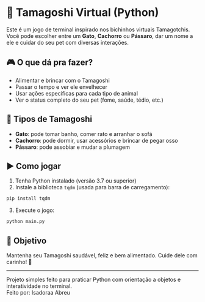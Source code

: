 
# 🐾 Tamagoshi Virtual (Python)

Este é um jogo de terminal inspirado nos bichinhos virtuais Tamagotchis.  
Você pode escolher entre um **Gato**, **Cachorro** ou **Pássaro**, dar um nome a ele e cuidar do seu pet com diversas interações.

## 🎮 O que dá pra fazer?

- Alimentar e brincar com o Tamagoshi
- Passar o tempo e ver ele envelhecer
- Usar ações específicas para cada tipo de animal
- Ver o status completo do seu pet (fome, saúde, tédio, etc.)

## 🐶 Tipos de Tamagoshi

- **Gato**: pode tomar banho, comer rato e arranhar o sofá
- **Cachorro**: pode dormir, usar acessórios e brincar de pegar osso
- **Pássaro**: pode assobiar e mudar a plumagem

## ▶️ Como jogar

1. Tenha Python instalado (versão 3.7 ou superior)
2. Instale a biblioteca `tqdm` (usada para barra de carregamento):

```bash
pip install tqdm
````

3. Execute o jogo:

```bash
python main.py
```

## 🧠 Objetivo

Mantenha seu Tamagoshi saudável, feliz e bem alimentado. Cuide dele com carinho! 💖

---

Projeto simples feito para praticar Python com orientação a objetos e interatividade no terminal.
<br>
Feito por: Isadoraa Abreu

